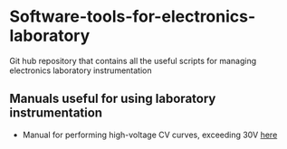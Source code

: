 # Software-tools-for-electronics-laboratory
Git hub repository that contains all the useful scripts for managing electronics laboratory instrumentation

## Manuals useful for using laboratory instrumentation
+ Manual for performing high-voltage CV curves, exceeding 30V [here](Manual/CV_HV_Keithley_4200.pdf)
